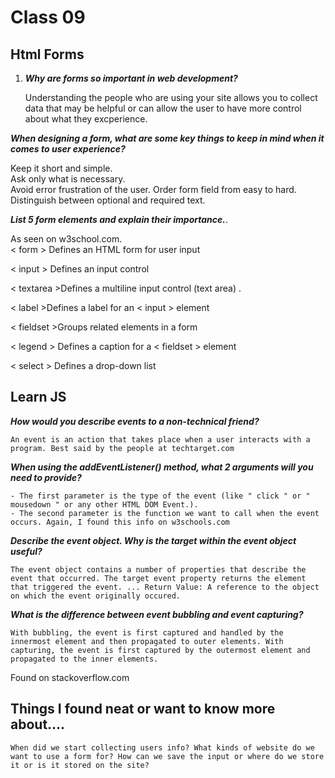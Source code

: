# Class 09

## Html Forms

1. ***Why are forms so important in web development?***

	Understanding the people who are using your site allows you to collect data that may be helpful or can allow the user to have more control about what they excperience.

***When designing a form, what are some key things to keep in mind when it comes to user experience?***

Keep it short and simple.  
Ask only what is necessary.   
Avoid error frustration of the user. 
Order form field from easy to hard.
Distinguish between optional and required text. 

***List 5 form elements and explain their importance.***. 

As seen on w3school.com.  
< form >	Defines an HTML form for user input 


< input > Defines an input control 

< textarea >Defines a multiline input control (text area) . 

< label >Defines a label for an < input > element 

< fieldset >Groups related elements in a form 

< legend >	Defines a caption for a < fieldset > element 

< select >	Defines a drop-down list

## Learn JS

***How would you describe events to a non-technical friend?***

	An event is an action that takes place when a user interacts with a program. Best said by the people at techtarget.com 

***When using the addEventListener() method, what 2 arguments will you need to provide?***

	- The first parameter is the type of the event (like " click " or " mousedown " or any other HTML DOM Event.). 
    - The second parameter is the function we want to call when the event occurs. Again, I found this info on w3schools.com

***Describe the event object. Why is the target within the event object useful?***

	The event object contains a number of properties that describe the event that occurred. The target event property returns the element that triggered the event. ... Return Value: A reference to the object on which the event originally occured.

***What is the difference between event bubbling and event capturing?***

	With bubbling, the event is first captured and handled by the innermost element and then propagated to outer elements. With capturing, the event is first captured by the outermost element and propagated to the inner elements.  
Found on stackoverflow.com

## Things I found neat or want to know more about….

	When did we start collecting users info? What kinds of website do we want to use a form for? How can we save the input or where do we store it or is it stored on the site? 